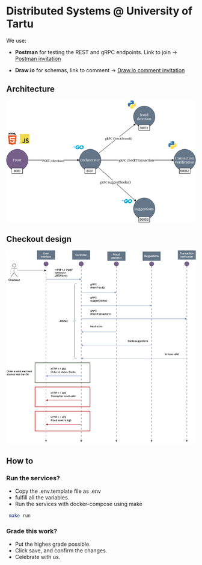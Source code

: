 # Distributed Systems @ University of Tartu

We use:
-  **Postman** for testing the REST and gRPC endpoints. Link to join -> [Postman invitation](https://app.getpostman.com/join-team?invite_code=92fb34881f9e3ba9748d214467ebdcc2abcaa99859ddd65bc8049e6b48e3e8e6&target_code=147c43b1e36460cb6e8adc0f099e72a8)

- **Draw.io** for schemas, link to comment -> [Draw.io comment invitation](https://drive.google.com/file/d/1A0FAwdRFQkJVQV3iY34qpMjh27I1IiO6/view?usp=sharing)


## Architecture

![Diagram](./utils/img/architecture.png)

## Checkout design

![Diagram](./utils/img/flow.png)


## How to

### Run the services?

- Copy the .env.template file as .env
- fulfill all the variables.
- Run the services with docker-compose using make

```bash
 make run
```

### Grade this work?

- Put the highes grade possible.
- Click save, and confirm the changes.
- Celebrate with us.
